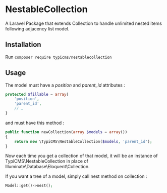 # NestableCollection
A Laravel Package that extends Collection to handle unlimited nested items following adjacency list model.

## Installation
Run ```composer require typicms/nestablecollection```

## Usage
The model must have a *position* and *parent_id* attributes :

```php
protected $fillable = array(
    'position',
    'parent_id',
    // …
}
```

and must have this method :

```php
public function newCollection(array $models = array())
{
    return new \TypiCMS\NestableCollection($models, 'parent_id');
}
```

Now each time you get a collection of that model, it will be an instance of TypiCMS\NestableCollection in place of Illuminate\Database\Eloquent\Collection.  

If you want a tree of a model, simply call nest method on collection :

```php
Model::get()->nest();
```
